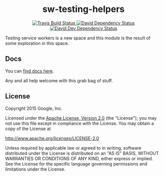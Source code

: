 <h1 align="center">sw-testing-helpers</h1>

<p align="center">
  <a href="https://travis-ci.org/GoogleChrome/sw-testing-helpers">
    <img src="https://travis-ci.org/GoogleChrome/sw-testing-helpers.svg?branch=master" alt="Travis Build Status" />
  </a>
  <a href="https://david-dm.org/GoogleChrome/sw-testing-helpers">
    <img src="https://david-dm.org/GoogleChrome/sw-testing-helpers.svg" alt="David Dependency Status" />
  </a>
  <a href="https://david-dm.org/GoogleChrome/sw-testing-helpers#info=devDependencies">
    <img src="https://david-dm.org/GoogleChrome/sw-testing-helpers/dev-status.svg" alt="David Dev Dependency Status" />
  </a>
</p>

Testing service workers is a new space and this module is the result of some
exploration in this space.

## Docs

You can [find docs here](http://googlechrome.github.io/sw-testing-helpers/).

Any and all help welcome with this grab bag of stuff.

## License

Copyright 2015 Google, Inc.

Licensed under the [Apache License, Version 2.0](LICENSE) (the "License");
you may not use this file except in compliance with the License. You may
obtain a copy of the License at

   http://www.apache.org/licenses/LICENSE-2.0

Unless required by applicable law or agreed to in writing, software
distributed under the License is distributed on an "AS IS" BASIS,
WITHOUT WARRANTIES OR CONDITIONS OF ANY KIND, either express or implied.
See the License for the specific language governing permissions and
limitations under the License.
